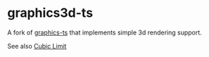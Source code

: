 # graphics3d-ts

A fork of [graphics-ts](https://github.com/gcanti/graphics-ts) that implements simple 3d rendering support.

See also [Cubic Limit](https://github.com/onur1/cubic-limit/tree/7254ddb284e3fe3c14b96d86c87e6386773b4f8c)

